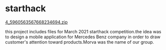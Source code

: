 
# starthack
[4_5960563567668234694.zip](https://github.com/elh4m/starthack/files/6175937/4_5960563567668234694.zip)

this project includes files for March 2021 starthack competition.the idea was to design a mobile application for Mercedes Benz company in order to draw customer's attention toward products.Morva was the name of our group.


